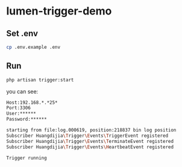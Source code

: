 # lumen-trigger-demo

## Set .env

~~~bash
cp .env.example .env
~~~

## Run

~~~bash
php artisan trigger:start
~~~

you can see:

~~~bash
Host:192.168.*.*25*
Port:3306
User:******
Password:******

starting from file:log.000619, position:218837 bin log position
Subscriber Huangdijia\Trigger\Events\TriggerEvent registered
Subscriber Huangdijia\Trigger\Events\TerminateEvent registered
Subscriber Huangdijia\Trigger\Events\HeartbeatEvent registered

Trigger running
~~~